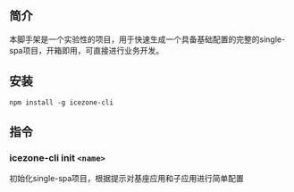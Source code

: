 <!--
 * @Author: wangzhong
 * @Date: 2020-12-08 14:22:08
 * @LastEditors: wangzhong
 * @LastEditTime: 2020-12-08 21:11:28
 * @FilePath: \icezone-cli\README.md
-->
## 简介
本脚手架是一个实验性的项目，用于快速生成一个具备基础配置的完整的single-spa项目，开箱即用，可直接进行业务开发。
## 安装
```
npm install -g icezone-cli
```
## 指令
### icezone-cli init `<name>`

初始化single-spa项目，根据提示对基座应用和子应用进行简单配置
